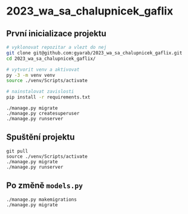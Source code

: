 # 2023_wa_sa_chalupnicek_gaflix

## První inicializace projektu

```bash
# vyklonovat repozitar a vlezt do nej
git clone git@github.com:gyarab/2023_wa_sa_chalupnicek_gaflix.git
cd 2023_wa_sa_chalupnicek_gaflix/

# vytvorit venv a aktivovat
py -3 -m venv venv
source ./venv/Scripts/activate

# nainstalovat zavislosti
pip install -r requirements.txt
```

```
./manage.py migrate
./manage.py createsuperuser
./manage.py runserver
```

## Spuštění projektu

```
git pull
source ./venv/Scripts/activate
./manage.py migrate
./manage.py runserver
```

## Po změně `models.py`

```
./manage.py makemigrations
./manage.py migrate
```